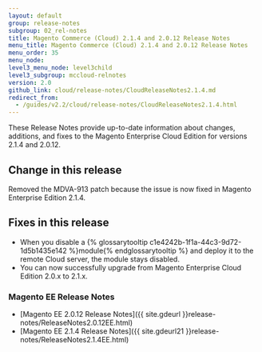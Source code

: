 ```yaml
---
layout: default
group: release-notes
subgroup: 02_rel-notes
title: Magento Commerce (Cloud) 2.1.4 and 2.0.12 Release Notes
menu_title: Magento Commerce (Cloud) 2.1.4 and 2.0.12 Release Notes
menu_order: 35
menu_node:
level3_menu_node: level3child
level3_subgroup: mccloud-relnotes
version: 2.0
github_link: cloud/release-notes/CloudReleaseNotes2.1.4.md
redirect_from:
  - /guides/v2.2/cloud/release-notes/CloudReleaseNotes2.1.4.html
---
```


These Release Notes provide up-to-date information about changes, additions, and fixes to the Magento Enterprise Cloud Edition for versions 2.1.4 and 2.0.12.

## Change in this release

Removed the MDVA-913 patch because the issue is now fixed in Magento Enterprise Edition 2.1.4.

## Fixes in this release
*	When you disable a {% glossarytooltip c1e4242b-1f1a-44c3-9d72-1d5b1435e142 %}module{% endglossarytooltip %} and deploy it to the remote Cloud server, the module stays disabled.
*	You can now successfully upgrade from Magento Enterprise Cloud Edition 2.0.x to 2.1.x.

### Magento EE Release Notes
*	[Magento EE 2.0.12 Release Notes]({{ site.gdeurl }}release-notes/ReleaseNotes2.0.12EE.html)
*	[Magento EE 2.1.4 Release Notes]({{ site.gdeurl21 }}release-notes/ReleaseNotes2.1.4EE.html)

